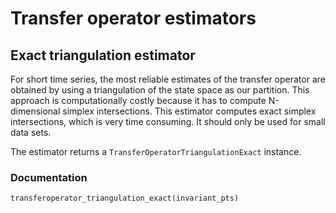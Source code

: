 # Transfer operator estimators

## Exact triangulation estimator

For short time series, the most reliable estimates of the transfer operator are
obtained by using a triangulation of the state space as our partition. This
approach is computationally costly because it has to compute N-dimensional
simplex intersections. This estimator computes exact simplex intersections, which
is very time consuming. It should only be used for small data sets.

The estimator returns a `TransferOperatorTriangulationExact` instance.

### Documentation

```@docs
transferoperator_triangulation_exact(invariant_pts)
```
